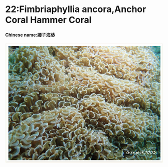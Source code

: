 # 22:Fimbriaphyllia ancora,Anchor Coral Hammer Coral

#### Chinese name:腰子海葵

![](../../.gitbook/assets/fimbriaphyllia-ancora.jpg)

